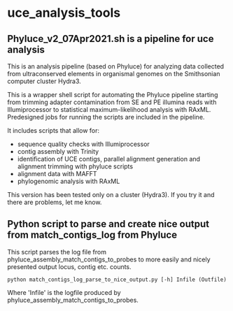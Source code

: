 # uce_analysis_tools

## Phyluce_v2_07Apr2021.sh is a pipeline for uce analysis 
This is an analysis pipeline (based on Phyluce) for analyzing data collected from ultraconserved elements in organismal genomes on the Smithsonian computer cluster Hydra3.

This is a wrapper shell script for automating the Phyluce pipeline starting from trimming adapter contamination from SE and PE illumina reads with Illumiprocessor to statistical maximum-likelihood analysis with RAxML. Predesigned jobs for running the scripts are included in the pipeline.

It includes scripts that allow for:
* sequence quality checks with Illumiprocessor
* contig assembly with Trinity 
* identification of UCE contigs, parallel alignment generation and alignment trimming with phyluce scripts
* alignment data with MAFFT
* phylogenomic analysis with RAxML

This version has been tested only on a cluster (Hydra3). If you try it and there are problems, let me know. 

## Python script to parse and create nice output from match_contigs_log from Phyluce
This script parses the log file from phyluce_assembly_match_contigs_to_probes to more easily and nicely presented output locus, contig etc. counts.

```
python match_contigs_log_parse_to_nice_output.py [-h] Infile (Outfile)
```

Where 'Infile' is the logfile produced by phyluce_assembly_match_contigs_to_probes.

